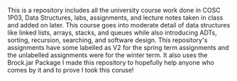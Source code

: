 This is a repository includes all the university course work done in COSC 1P03, Data Structures, labs, assignments, and lecture notes taken in class and added on later.
This course goes into moderate detail of data structures like linked lists, arrays, stacks, and queues while also introducing ADTs, sorting, recursion, searching, and software design.
This repository's assignments have some labelled as V2 for the spring term assignments and the unlabelled assignments were for the winter term. It also uses the Brock.jar Package
I made this repository to hopefully help anyone who comes by it and to prove I took this coruse!
